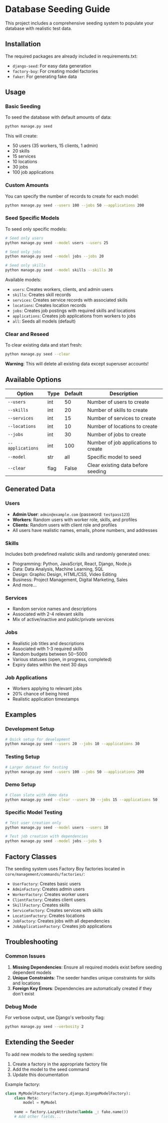 # Database Seeding Guide

This project includes a comprehensive seeding system to populate your database with realistic test data.

## Installation

The required packages are already included in requirements.txt:
- `django-seed`: For easy data generation
- `factory-boy`: For creating model factories
- `faker`: For generating fake data

## Usage

### Basic Seeding

To seed the database with default amounts of data:

```bash
python manage.py seed
```

This will create:
- 50 users (35 workers, 15 clients, 1 admin)
- 20 skills
- 15 services
- 10 locations
- 30 jobs
- 100 job applications

### Custom Amounts

You can specify the number of records to create for each model:

```bash
python manage.py seed --users 100 --jobs 50 --applications 200
```

### Seed Specific Models

To seed only specific models:

```bash
# Seed only users
python manage.py seed --model users --users 25

# Seed only jobs
python manage.py seed --model jobs --jobs 20

# Seed only skills
python manage.py seed --model skills --skills 30
```

Available models:
- `users`: Creates workers, clients, and admin users
- `skills`: Creates skill records
- `services`: Creates service records with associated skills
- `locations`: Creates location records
- `jobs`: Creates job postings with required skills and locations
- `applications`: Creates job applications from workers to jobs
- `all`: Seeds all models (default)

### Clear and Reseed

To clear existing data and start fresh:

```bash
python manage.py seed --clear
```

**Warning**: This will delete all existing data except superuser accounts!

## Available Options

| Option | Type | Default | Description |
|--------|------|---------|-------------|
| `--users` | int | 50 | Number of users to create |
| `--skills` | int | 20 | Number of skills to create |
| `--services` | int | 15 | Number of services to create |
| `--locations` | int | 10 | Number of locations to create |
| `--jobs` | int | 30 | Number of jobs to create |
| `--applications` | int | 100 | Number of job applications to create |
| `--model` | str | all | Specific model to seed |
| `--clear` | flag | False | Clear existing data before seeding |

## Generated Data

### Users
- **Admin User**: `admin@example.com` (password: `testpass123`)
- **Workers**: Random users with worker role, skills, and profiles
- **Clients**: Random users with client role and profiles
- All users have realistic names, emails, phone numbers, and addresses

### Skills
Includes both predefined realistic skills and randomly generated ones:
- Programming: Python, JavaScript, React, Django, Node.js
- Data: Data Analysis, Machine Learning, SQL
- Design: Graphic Design, HTML/CSS, Video Editing
- Business: Project Management, Digital Marketing, Sales
- And more...

### Services
- Random service names and descriptions
- Associated with 2-4 relevant skills
- Mix of active/inactive and public/private services

### Jobs
- Realistic job titles and descriptions
- Associated with 1-3 required skills
- Random budgets between $50-$5000
- Various statuses (open, in progress, completed)
- Expiry dates within the next 30 days

### Job Applications
- Workers applying to relevant jobs
- 20% chance of being hired
- Realistic application timestamps

## Examples

### Development Setup
```bash
# Quick setup for development
python manage.py seed --users 20 --jobs 10 --applications 30
```

### Testing Setup
```bash
# Larger dataset for testing
python manage.py seed --users 100 --jobs 50 --applications 200
```

### Demo Setup
```bash
# Clean slate with demo data
python manage.py seed --clear --users 30 --jobs 15 --applications 50
```

### Specific Model Testing
```bash
# Test user creation only
python manage.py seed --model users --users 10

# Test job creation with dependencies
python manage.py seed --model jobs --jobs 5
```

## Factory Classes

The seeding system uses Factory Boy factories located in `core/management/commands/factories/`:

- `UserFactory`: Creates basic users
- `AdminFactory`: Creates admin users
- `WorkerFactory`: Creates worker users
- `ClientFactory`: Creates client users
- `SkillFactory`: Creates skills
- `ServiceFactory`: Creates services with skills
- `LocationFactory`: Creates locations
- `JobFactory`: Creates jobs with all dependencies
- `JobApplicationFactory`: Creates job applications

## Troubleshooting

### Common Issues

1. **Missing Dependencies**: Ensure all required models exist before seeding dependent models
2. **Unique Constraints**: The seeder handles unique constraints for skills and locations
3. **Foreign Key Errors**: Dependencies are automatically created if they don't exist

### Debug Mode

For verbose output, use Django's verbosity flag:

```bash
python manage.py seed --verbosity 2
```

## Extending the Seeder

To add new models to the seeding system:

1. Create a factory in the appropriate factory file
2. Add the model to the seed command
3. Update this documentation

Example factory:
```python
class MyModelFactory(factory.django.DjangoModelFactory):
    class Meta:
        model = MyModel
    
    name = factory.LazyAttribute(lambda _: fake.name())
    # Add other fields...
